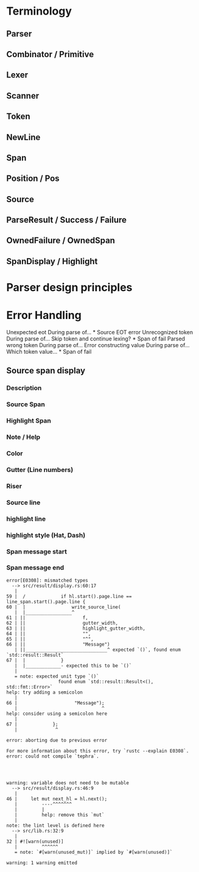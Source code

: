 
# Terminology

## Parser
## Combinator / Primitive
## Lexer
## Scanner
## Token
## NewLine
## Span
## Position / Pos
## Source
## ParseResult / Success / Failure
## OwnedFailure / OwnedSpan
## SpanDisplay / Highlight


# Parser design principles

# Error Handling

Unexpected eot
    During parse of...
        * Source EOT error
Unrecognized token
    During parse of...
    Skip token and continue lexing?
        * Span of fail
Parsed wrong token
    During parse of...
Error constructing value
    During parse of...
    Which token value...
        * Span of fail



## Source span display

### Description
### Source Span
### Highlight Span
### Note / Help
### Color
### Gutter (Line numbers)
### Riser
### Source line
### highlight line
### highlight style (Hat, Dash)
### Span message start
### Span message end


    error[E0308]: mismatched types
      --> src/result/display.rs:60:17
       |
    59 |  /             if hl.start().page.line == line_span.start().page.line {
    60 |  |                 write_source_line(
       |  |_________________^
    61 | ||                     f,
    62 | ||                     gutter_width,
    63 | ||                     highlight_gutter_width,
    64 | ||                     "",
    65 | ||                     "^",
    66 | ||                     "Message")
       | ||______________________________^ expected `()`, found enum `std::result::Result`
    67 |  |             }
       |  |_____________- expected this to be `()`
       |
       = note: expected unit type `()`
                       found enum `std::result::Result<(), std::fmt::Error>`
    help: try adding a semicolon
       |
    66 |                     "Message");
       |                               ^
    help: consider using a semicolon here
       |
    67 |             };
       |              ^

    error: aborting due to previous error

    For more information about this error, try `rustc --explain E0308`.
    error: could not compile `tephra`.




    warning: variable does not need to be mutable
      --> src/result/display.rs:46:9
       |
    46 |     let mut next_hl = hl.next();
       |         ----^^^^^^^
       |         |
       |         help: remove this `mut`
       |
    note: the lint level is defined here
      --> src/lib.rs:32:9
       |
    32 | #![warn(unused)]
       |         ^^^^^^
       = note: `#[warn(unused_mut)]` implied by `#[warn(unused)]`

    warning: 1 warning emitted



